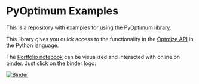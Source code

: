 # PyOptimum Examples

This is a repository with examples for using the [PyOptimum library](https://github.com/mcdeoliveira/pyoptimum).

This library gives you quick access to the functionality in the [Optmize API](https://optimize.vicbee.net/api/ui)
in the Python language.

The [Portfolio notebook](examples/portfolio.ipynb) can be visualized and interacted with online on
[binder](https://mybinder.org). Just click on the binder logo:

[![Binder](https://mybinder.org/badge_logo.svg)](https://mybinder.org/v2/gh/mcdeoliveira/pyoptimum-examples/master?filepath=examples%2Fportfolio.ipynb)
